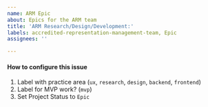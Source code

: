 ```yaml
---
name: ARM Epic
about: Epics for the ARM team
title: 'ARM Research/Design/Development:'
labels: accredited-representation-management-team, Epic
assignees: ''

---
```


#### How to configure this issue
1. Label with practice area (`ux`, `research`, `design`, `backend`, `frontend`)
2. Label for MVP work? (`mvp`)
3. Set Project Status to `Epic`
